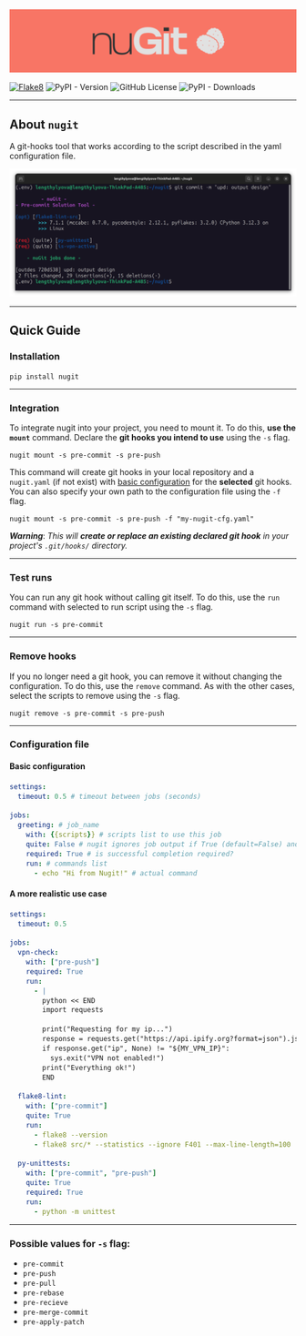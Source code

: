 <img src="assets/images/lesa7xg.png">

[![Flake8](https://github.com/lengthylyova/nugit/actions/workflows/flake8-lint.yaml/badge.svg)](https://github.com/lengthylyova/nugit/actions/workflows/flake8-lint.yaml)
![PyPI - Version](https://img.shields.io/pypi/v/nugit)
![GitHub License](https://img.shields.io/github/license/lengthylyova/nugit)
![PyPI - Downloads](https://img.shields.io/pypi/dm/nugit)

---

## About `nugit`

A git-hooks tool that works according to the script described in the yaml configuration file.

<img src="assets/images/k9x8fAf.png">

---

## Quick Guide

### Installation

```console
pip install nugit
```

---

### Integration

To integrate nugit into your project, you need to mount it.
To do this, **use the `mount`** command.
Declare the **git hooks you intend to use** using the `-s` flag.

```console
nugit mount -s pre-commit -s pre-push
```

This command will create git hooks in your local repository and
a `nugit.yaml` (if not exist) with [basic configuration](#basic-configuration) for the **selected** git hooks.
You can also specify your own path to the configuration file using the `-f` flag.

```console
nugit mount -s pre-commit -s pre-push -f "my-nugit-cfg.yaml"
```

**_Warning_**:
_This will **_create or replace an existing declared git hook_** in your
project's `.git/hooks/` directory._

---

### Test runs

You can run any git hook without calling git itself.
To do this, use the `run` command with selected to run script using the `-s` flag.

```console
nugit run -s pre-commit
```

---

### Remove hooks

If you no longer need a git hook, you can remove it without changing the configuration.
To do this, use the `remove` command. As with the other cases, select the scripts to remove using the `-s` flag.

```console
nugit remove -s pre-commit -s pre-push
```

---

### Configuration file
#### Basic configuration
```yaml
settings:
  timeout: 0.5 # timeout between jobs (seconds)

jobs:
  greeting: # job_name
    with: {{scripts}} # scripts list to use this job
    quite: False # nugit ignores job output if True (default=False) and no error occurred
    required: True # is successful completion required?
    run: # commands list
      - echo "Hi from Nugit!" # actual command
```

#### A more realistic use case
```yaml
settings:
  timeout: 0.5

jobs:
  vpn-check:
    with: ["pre-push"]
    required: True
    run:
      - |
        python << END
        import requests
        
        print("Requesting for my ip...")
        response = requests.get("https://api.ipify.org?format=json").json()
        if response.get("ip", None) != "${MY_VPN_IP}":
          sys.exit("VPN not enabled!")
        print("Everything ok!")
        END
        
  flake8-lint:
    with: ["pre-commit"]
    quite: True
    run:
      - flake8 --version
      - flake8 src/* --statistics --ignore F401 --max-line-length=100
  
  py-unittests:
    with: ["pre-commit", "pre-push"]
    quite: True
    required: True
    run:
      - python -m unittest
```

---

### Possible values for `-s` flag:

* `pre-commit`
* `pre-push`
* `pre-pull`
* `pre-rebase`
* `pre-recieve`
* `pre-merge-commit`
* `pre-apply-patch`




















